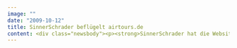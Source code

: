 ```yaml
---
image: ""
date: "2009-10-12"
title: SinnerSchrader beflügelt airtours.de
content: <div class="newsbody"><p><strong>SinnerSchrader hat die Website des Luxusreiseanbieters airtours neu inszeniert. Die neue airtours.de ist eine klar strukturierte, informative Markenplattform in frischem Design mit großflächigen Bildern und erweiterten Funktionen.</strong></p><p>Im Mittelpunkt der neuen Website stehen Inspiration und Information über das Reise- und Hotelangebot von airtours. Verschiedene Funktionen erleichtern dem Konsumenten die Auswahl und Buchung einer Reise oder einzelner Leistungen&#58;</p><ul><li>Vorauswahl der besten Hotels weltweit durch airtours</li><li>Reiseempfehlungen von Experten</li><li>wechselnde redaktionelle Beiträge</li><li>Share-Funktion zur Weiterleitung an Freunde</li><li>Kartendarstellungen zur geographischen Visualisierung des Angebots</li></ul><p>Für unterschiedliche Bedürfnisse gibt es passende Einstiegsmöglichkeiten zum airtours-Angebot. Der Konsument kann ein Reiseziel, ein Reisethema (z. B. Städtereise) oder einen Hotelstil (z. B. Deluxe) auswählen. Oder er nutzt die klassische Hotelsuche über ein Formular. Wer sich durch Reisevorschläge inspirieren lassen möchte, findet diese im Bereich Reisen à la carte.</p><p>Um mit dem Reiseveranstalter in Kontakt zu treten, kann der Konsument ein Kontaktformular ausfüllen, den Rückrufservice in Anspruch nehmen oder sich über den Reisebürofinder das nächstgelegene airtours-Reisebüro anzeigen lassen. Oder er bucht direkt online.</p><p>„Die neue Website inszeniert unser Hotelangebot und unsere Marke hochwertig, modern und inspirierend. Sie spiegelt die Expertise von airtours wider und wird den hohen Ansprüchen unserer Kunden gerecht“, freut sich Kirsten Feld-Türkis, Executive Director von airtours.</p><p>„Unsere Kunden erwarten individuelle, ihren Bedürfnissen entsprechende Inspiration und außergewöhnliche Reiseerlebnisse. Diesen Anspruch lösen wir jetzt auch im Web ein“, erläutert Stefan Schaub, Leiter Brand Excellence von airtours. „Mit der emotionalen Darstellung heben wir uns bewusst von Hotelbuchungsseiten ab. Vielmehr wollen wir mit dem neuen Konzept die Marke airtours erlebbar machen und einen ersten Eindruck von Produktvielfalt und Serviceniveau vermitteln.“</p><p>„Der Konsument sucht heute im Internet nach Informationen über Traumziele und Angebote. Die Website nimmt deshalb eine zunehmend wichtige Stellung in der Markenwahrnehmung und als Kontaktpunkt ein“, so Laurent Burdin, Geschäftsführer Beratung von SinnerSchrader. „Die neue airtours.de ist ein gelungenes Beispiel für eine zeitgemäße Markenwebsite im Segment Tourismus.“</p><p>airtours ist Marktführer im deutschen Luxusreisemarkt und hat das umfangreichste Angebot an Luxushotels und -reisebausteinen weltweit. Seit 2009 ist airtours eine Marke von TUI Deutschland. Gegründet 1967, gehört airtours zu den Pionieren, die ferne Ziele wie den Orient als touristische Destination entwickelten, und steht seit mehr als 40 Jahren für exklusive und niveauvolle Reisen.</p><p><a class="news-backlink" href="/de/"><svg class="svg-ico svg-ico--arrow-left"><use xlink&#58;href="#arrow-down"></use></svg>Zurück zur Presse Übersicht</a></p></div>
---
```

